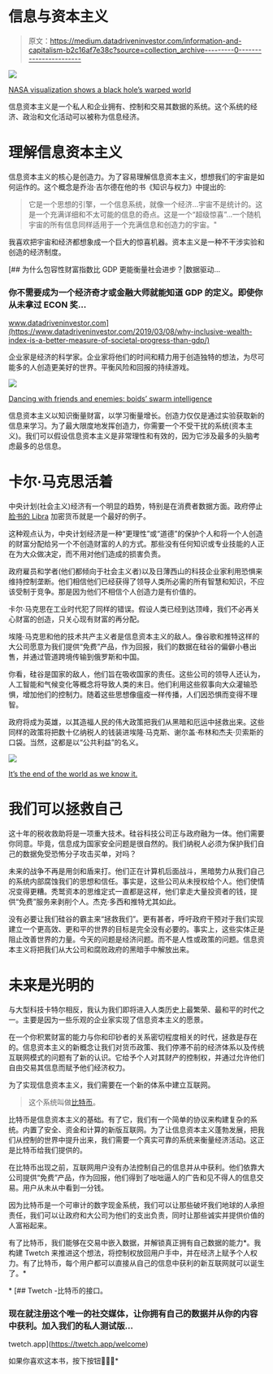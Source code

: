 # 信息与资本主义

> 原文：<https://medium.datadriveninvestor.com/information-and-capitalism-b2c16af7e38c?source=collection_archive---------0----------------------->

![](img/07ebbfb3ebf3f6f900180e7f00901dcc.png)

[NASA visualization shows a black hole’s warped world](https://phys.org/news/2019-09-nasa-visualization-black-hole-warped.html)

信息资本主义是一个私人和企业拥有、控制和交易其数据的系统。这个系统的经济、政治和文化活动可以被称为信息经济。

# 理解信息资本主义

信息资本主义的核心是创造力。为了容易理解信息资本主义，想想我们的宇宙是如何运作的。这个概念是乔治·吉尔德在他的书《知识与权力》中提出的:

> 它是一个思想的引擎，一个信息系统，就像一个经济…宇宙不是统计的。这是一个充满详细和不太可能的信息的奇点。这是一个“超级惊喜”…一个随机宇宙的所有信息同样适用于一个充满信息和创造力的宇宙。"

我喜欢把宇宙和经济都想象成一个巨大的惊喜机器。资本主义是一种不干涉实验和创造的经济制度。

[](https://www.datadriveninvestor.com/2019/03/08/why-inclusive-wealth-index-is-a-better-measure-of-societal-progress-than-gdp/) [## 为什么包容性财富指数比 GDP 更能衡量社会进步？|数据驱动…

### 你不需要成为一个经济奇才或金融大师就能知道 GDP 的定义。即使你从未拿过 ECON 奖…

www.datadriveninvestor.com](https://www.datadriveninvestor.com/2019/03/08/why-inclusive-wealth-index-is-a-better-measure-of-societal-progress-than-gdp/) 

企业家是经济的科学家。企业家将他们的时间和精力用于创造独特的想法，为尽可能多的人创造更美好的世界。平衡风险和回报的持续游戏。

![](img/0a015dab6b63d75285e3be752e14cf52.png)

[Dancing with friends and enemies: boids’ swarm intelligence](https://twitter.com/mwilcox/status/892256993834000384?s=20)

信息资本主义以知识衡量财富，以学习衡量增长。创造力仅仅是通过实验获取新的信息来学习。为了最大限度地发挥创造力，你需要一个不受干扰的系统(资本主义)。我们可以假设信息资本主义是非常理性和有效的，因为它涉及最多的头脑考虑最多的总信息。

# 卡尔·马克思活着

中央计划(社会主义)经济有一个明显的趋势，特别是在消费者数据方面。政府停止[脸书的 Libra](https://www.computerworld.com/article/3447678/facebook-wont-launch-cryptocurrency-until-us-regulators-approve.html) 加密货币就是一个最好的例子。

这种观点认为，中央计划经济是一种“更理性”或“道德”的保护个人和将一个人创造的财富分配给另一个不创造财富的人的方式。那些没有任何知识或专业技能的人正在为大众做决定，而不用对他们造成的损害负责。

政府雇员和学者(他们都倾向于社会主义者)以及日薄西山的科技企业家利用恐惧来维持控制垄断。他们相信他们已经获得了领导人类所必需的所有智慧和知识，不应该受制于竞争。那是因为他们不相信个人创造力是有价值的。

卡尔·马克思在工业时代犯了同样的错误。假设人类已经到达顶峰，我们不必再关心财富的创造，只关心现有财富的再分配。

埃隆·马克思和他的技术共产主义者是信息资本主义的敌人。像谷歌和推特这样的大公司愿意为我们提供“免费”产品，作为回报，我们的数据在硅谷的偏僻小巷出售，并通过管道跨境传输到俄罗斯和中国。

你看，硅谷是国家的敌人，他们旨在吸收国家的责任。这些公司的领导人还认为，人工智能和气候变化等概念将导致人类的末日。他们利用这些叙事向大众灌输恐惧，增加他们的控制力。随着这些思想像瘟疫一样传播，人们因恐惧而变得不理智。

政府将成为英雄，以其造福人民的伟大政策把我们从黑暗和厄运中拯救出来。这些同样的政策将把数十亿纳税人的钱装进埃隆·马克斯、谢尔盖·布林和杰夫·贝索斯的口袋。当然，这都是以“公共利益”的名义。

![](img/4378e46b1125ce31e4a17a2addc96810.png)

[It’s the end of the world as we know it.](https://phys.org/news/2019-09-nasa-visualization-black-hole-warped.html)

# 我们可以拯救自己

这十年的税收救助将是一项重大技术。硅谷科技公司正与政府融为一体。他们需要你同意。毕竟，信息成为国家安全问题是很自然的。我们纳税人必须为保护我们自己的数据免受恐怖分子攻击买单，对吗？

未来的战争不再是用剑和盾来打。他们正在计算机后面战斗，黑暗势力从我们自己的系统内部腐蚀我们的思想和信任。事实是，这些公司从未授权给个人。他们使情况变得更糟。秃鹫资本的思维定式一直都是这样，他们拿走大量投资者的钱，提供“免费”服务来剥削个人。杰克·多西和推特尤其如此。

没有必要让我们硅谷的霸主来“拯救我们”。更有甚者，呼吁政府干预对于我们实现建立一个更高效、更和平的世界的目标是完全没有必要的。事实上，这些实体正是阻止改善世界的力量。今天的问题是经济问题。而不是人性或政策的问题。信息资本主义将把我们从大公司和腐败政府的黑暗手中解放出来。

# 未来是光明的

与大型科技卡特尔相反，我认为我们即将进入人类历史上最繁荣、最和平的时代之一。主要是因为一些乐观的企业家实现了信息资本主义的愿景。

在一个你积累财富的能力与你和印钞者的关系密切程度相关的时代，拯救是存在的。信息资本主义的新概念让我们对货币政策、我们停滞不前的经济体系以及传统互联网模式的问题有了新的认识。它给予个人对其财产的控制权，并通过允许他们自由交易其信息而赋予他们经济权力。

为了实现信息资本主义，我们需要在一个新的体系中建立互联网。

> 这个系统叫做[比特币](https://bitcoinsv.io/)。

比特币是信息资本主义的基础。有了它，我们有一个简单的协议来构建复杂的系统。内置了安全、资金和计算的新版互联网。为了让信息资本主义蓬勃发展，把我们从控制的世界中提升出来，我们需要一个真实可靠的系统来衡量经济活动。这正是比特币给我们提供的。

在比特币出现之前，互联网用户没有办法控制自己的信息并从中获利。他们依靠大公司提供“免费”产品，作为回报，他们得到了咄咄逼人的广告和见不得人的信息交易。用户从未从中看到一分钱。

因为比特币是一个可审计的数字现金系统，我们可以让那些破坏我们地球的人承担责任，我们可以让政府和大公司为他们的支出负责，同时让那些诚实并提供价值的人富裕起来。

有了比特币，我们能够在交易中嵌入数据，并解锁真正拥有自己数据的能力*。我构建 Twetch 来推进这个想法，将控制权放回用户手中，并在经济上赋予个人权力。有了比特币，每个用户都可以直接从自己的信息中获利的新互联网就可以诞生了。*

*[](https://twetch.app/welcome) [## Twetch -比特币的接口。

### 现在就注册这个唯一的社交媒体，让你拥有自己的数据并从你的内容中获利。加入我们的私人测试版…

twetch.app](https://twetch.app/welcome) 

如果你喜欢这本书，按下按钮👏👏👏*